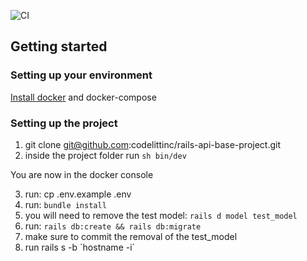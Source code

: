 ![CI](https://github.com/codelittinc/rails-api-base-project/workflows/CI/badge.svg)

## Getting started

### Setting up your environment

[Install docker](https://www.digitalocean.com/community/tutorials/how-to-install-and-use-docker-on-ubuntu-18-04) and docker-compose

### Setting up the project

1. git clone git@github.com:codelittinc/rails-api-base-project.git
2. inside the project folder run `sh bin/dev`

You are now in the docker console

3. run: cp .env.example .env
4. run: `bundle install`
5. you will need to remove the test model: `rails d model test_model`
6. run: `rails db:create && rails db:migrate`
7. make sure to commit the removal of the test_model
8. run rails s -b \`hostname -i\`

